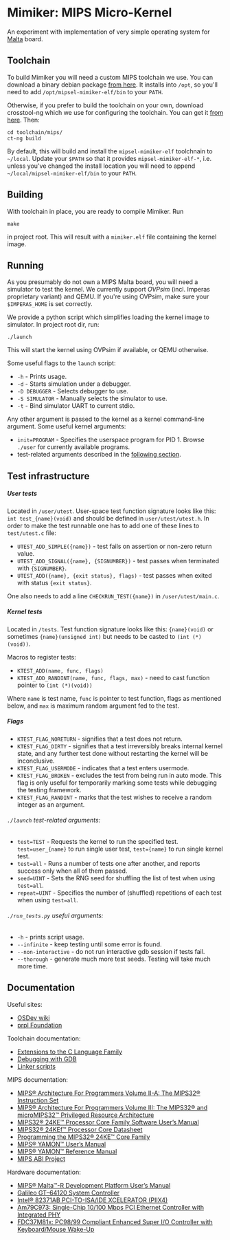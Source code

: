 # Mimiker: MIPS Micro-Kernel

An experiment with implementation of very simple operating system
for [Malta](https://www.linux-mips.org/wiki/MIPS_Malta) board.

Toolchain
---

To build Mimiker you will need a custom MIPS toolchain we use. You can download
a binary debian package
[from here](http://mimiker.ii.uni.wroc.pl/download/mipsel-mimiker-elf_1.1_amd64.deb).
It installs into `/opt`, so you'll need to add `/opt/mipsel-mimiker-elf/bin` to
your `PATH`.

Otherwise, if you prefer to build the toolchain on your own, download
crosstool-ng which we use for configuring the toolchain. You can get
it [from here](http://crosstool-ng.org/). Then:

```
cd toolchain/mips/
ct-ng build
```

By default, this will build and install the `mipsel-mimiker-elf` toolchnain to
`~/local`. Update your `$PATH` so that it provides `mipsel-mimiker-elf-*`,
i.e. unless you've changed the install location you will need to append
`~/local/mipsel-mimiker-elf/bin` to your `PATH`.

Building
---

With toolchain in place, you are ready to compile Mimiker. Run

```
make
```

in project root. This will result with a `mimiker.elf` file containing the
kernel image.

Running
---

As you presumably do not own a MIPS Malta board, you will need a simulator to
test the kernel. We currently support *OVPsim* (incl. Imperas proprietary
variant) and QEMU. If you're using OVPsim, make sure your `$IMPERAS_HOME` is set
correctly.

We provide a python script which simplifies loading the kernel image to
simulator. In project root dir, run:

```
./launch
```

This will start the kernel using OVPsim if available, or QEMU otherwise.

Some useful flags to the `launch` script:

* `-h` - Prints usage.
* `-d` - Starts simulation under a debugger.
* `-D DEBUGGER` - Selects debugger to use.
* `-S SIMULATOR` - Manually selects the simulator to use.
* `-t` - Bind simulator UART to current stdio.

Any other argument is passed to the kernel as a kernel command-line
argument. Some useful kernel arguments:

* `init=PROGRAM` - Specifies the userspace program for PID 1. Browse `./user`
  for currently available programs.
* test-related arguments described in the [following section](#test-infrastructure).

Test infrastructure
---

##### User tests
Located in `/user/utest`.
User-space test function signature looks like this: `int test_{name}(void)` 
and should be defined in `user/utest/utest.h`.
In order to make the test runnable one has to add one of these lines to `test/utest.c` file:
* `UTEST_ADD_SIMPLE({name})` - test fails on assertion or non-zero return value.
* `UTEST_ADD_SIGNAL({name}, {SIGNUMBER})` - test passes when terminated with `{SIGNUMBER}`.
* `UTEST_ADD({name}, {exit status}, flags)` - test passes when exited with status `{exit status}`.

One also needs to add a line `CHECKRUN_TEST({name})` in `/user/utest/main.c`.

##### Kernel tests 
Located in `/tests`. 
Test function signature looks like this:
`{name}(void)` or sometimes `{name}(unsigned int)` but needs to be casted to 
`(int (*)(void))`.

Macros to register tests:
* `KTEST_ADD(name, func, flags)`
* `KTEST_ADD_RANDINT(name, func, flags, max)` - need to cast function pointer to
`(int (*)(void))`

Where `name` is test name, `func` is pointer to test function, 
flags as mentioned below, and `max` is maximum random argument fed to the test.

##### Flags
* `KTEST_FLAG_NORETURN` - signifies that a test does not return.
* `KTEST_FLAG_DIRTY` - signifies that a test irreversibly breaks internal kernel state, and any
   further test done without restarting the kernel will be inconclusive.
* `KTEST_FLAG_USERMODE` - indicates that a test enters usermode.
* `KTEST_FLAG_BROKEN` - excludes the test from being run in auto mode. This flag is only useful for
   temporarily marking some tests while debugging the testing framework.
* `KTEST_FLAG_RANDINT` - marks that the test wishes to receive a random integer as an argument.

###### `./launch` test-related arguments:
* `test=TEST` - Requests the kernel to run the specified test.
`test=user_{name}` to run single user test, `test={name}` to run single kernel test.
* `test=all` - Runs a number of tests one after another, and reports success
  only when all of them passed.
* `seed=UINT` - Sets the RNG seed for shuffling the list of test when using
  `test=all`.
* `repeat=UINT` - Specifies the number of (shuffled) repetitions of each test
  when using `test=all`.

###### `./run_tests.py` useful arguments:
* `-h` - prints script usage.
* `--infinite` - keep testing until some error is found. 
* `--non-interactive` - do not run interactive gdb session if tests fail.
* `--thorough` - generate much more test seeds. Testing will take much more time.

Documentation
---

Useful sites:
* [OSDev wiki](http://wiki.osdev.org)
* [prpl Foundation](http://wiki.prplfoundation.org)

Toolchain documentation:
* [Extensions to the C Language Family](https://gcc.gnu.org/onlinedocs/gcc-4.9.3/gcc/C-Extensions.html)
* [Debugging with GDB](https://sourceware.org/gdb/onlinedocs/gdb/index.html)
* [Linker scripts](https://sourceware.org/binutils/docs/ld/Scripts.html)

MIPS documentation:
* [MIPS® Architecture For Programmers Volume II-A: The MIPS32® Instruction Set](http://wiki.prplfoundation.org/w/images/1/1b/MD00086-2B-MIPS32BIS-AFP-06.02.pdf)
* [MIPS® Architecture For Programmers Volume III: The MIPS32® and microMIPS32™ Privileged Resource Architecture](http://wiki.prplfoundation.org/w/images/d/d2/MD00090-2B-MIPS32PRA-AFP-05.03.pdf)
* [MIPS32® 24KE™ Processor Core Family Software User’s Manual](http://wiki.prplfoundation.org/w/images/8/83/MD00468-2B-24KE-SUM-01.11.pdf)
* [MIPS32® 24KEf™ Processor Core Datasheet](http://wiki.prplfoundation.org/w/images/9/9c/MD00446-2B-24KEF-DTS-02.00.pdf)
* [Programming the MIPS32® 24KE™ Core Family](http://wiki.prplfoundation.org/w/images/2/20/MD00458-2B-24KEPRG-PRG-04.63.pdf)
* [MIPS® YAMON™ User’s Manual](http://wiki.prplfoundation.org/w/images/b/b9/MD00008-2B-YAMON-USM-02.19.pdf)
* [MIPS® YAMON™ Reference Manual](http://wiki.prplfoundation.org/w/images/8/80/MD00009-2B-YAMON-RFM-02.20.pdf)
* [MIPS ABI Project](https://dmz-portal.mips.com/wiki/MIPS_ABI_Project)

Hardware documentation:
* [MIPS® Malta™-R Development Platform User’s Manual](http://wiki.prplfoundation.org/w/images/4/47/MD00627-2B-MALTA_R-USM-01.01.pdf)
* [Galileo GT–64120 System Controller](http://doc.chipfind.ru/pdf/marvell/gt64120.pdf)
* [Intel® 82371AB PCI-TO-ISA/IDE XCELERATOR (PIIX4)](http://www.intel.com/assets/pdf/datasheet/290562.pdf)
* [Am79C973: Single-Chip 10/100 Mbps PCI Ethernet Controller with Integrated PHY](http://pdf.datasheetcatalog.com/datasheet/AdvancedMicroDevices/mXwquw.pdf)
* [FDC37M81x: PC98/99 Compliant Enhanced Super I/O Controller with Keyboard/Mouse Wake-Up](http://www.alldatasheet.com/datasheet-pdf/pdf/119979/SMSC/FDC37M817.html)
